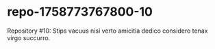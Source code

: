 # repo-1758773767800-10
Repository #10: Stips vacuus nisi verto amicitia dedico considero tenax virgo succurro.

